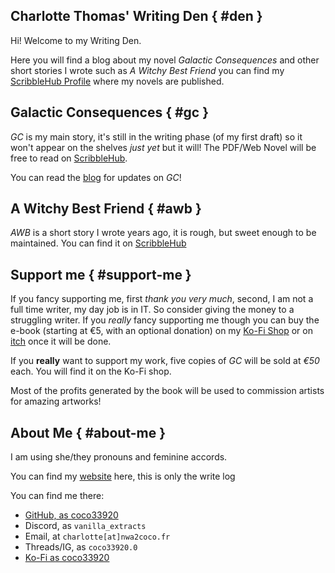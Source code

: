 ## Charlotte Thomas' Writing Den { #den } 

Hi! Welcome to my Writing Den.

Here you will find a blog about my novel _Galactic Consequences_ and other short
stories I wrote such as _A Witchy Best Friend_ you can find my [ScribbleHub
Profile](https://www.scribblehub.com/profile/49937/coco33920/) where my novels are published.

## Galactic Consequences { #gc }

_GC_ is my main story, it's still in the writing phase (of my first draft) so it
won't appear on the shelves *just yet* but it will! The PDF/Web Novel will be
free to read on [ScribbleHub](https://www.scribblehub.com). 

You can read the [blog](/blog) for updates on _GC_!

## A Witchy Best Friend { #awb }

_AWB_ is a short story I wrote years ago, it is rough, but sweet enough to be
maintained. You can find it on [ScribbleHub](https://www.scribblehub.com/series/427680/a-witchy-best-friend/)

## Support me { #support-me }

If you fancy supporting me, first *thank you very much*, second, I am not a full
time writer, my day job is in IT. So consider giving the money to a struggling
writer. If you *really* fancy supporting me though you can buy the e-book
(starting at €5, with an optional donation) on my [Ko-Fi
Shop](https://ko-fi.com/coco33920) or on [itch](https://itch.io) once it will be
done.

If you **really** want to support my work, five copies of _GC_ will be sold at
_€50_ each. You will find it on the Ko-Fi shop. 

Most of the profits generated by the book will be used to commission artists for
amazing artworks! 

## About Me { #about-me }
I am using she/they pronouns and feminine accords. 

You can find my [website](https://me.nwa2coco.fr) here, this is only the write log

You can find me there:
- [GitHub, as coco33920](https://github.com/coco33920)
- Discord, as `vanilla_extracts`
- Email, at `charlotte[at]nwa2coco.fr`
- Threads/IG, as `coco33920.0`
- [Ko-Fi as coco33920](https://ko-fi.com/coco33920)
